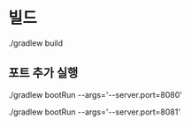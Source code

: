 # 빌드
./gradlew build
## 포트 추가 실행
./gradlew bootRun --args='--server.port=8080'

./gradlew bootRun --args='--server.port=8081'